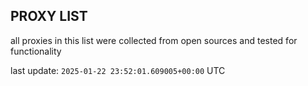 ## PROXY LIST

all proxies in this list were collected from open sources and tested for functionality

last update: `2025-01-22 23:52:01.609005+00:00` UTC